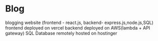 # Blog
blogging website (frontend - react.js, backend- express.js,node.js,SQL)
frontend deployed on vercel
backend deployed on AWS(lambda + API gateway)
SQL Database remotely hosted on hostinger
